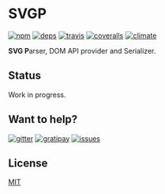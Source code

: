 # SVGP

[![npm](http://img.shields.io/npm/v/svgp.svg?style=flat-square)](https://www.npmjs.org/package/svgp)
[![deps](http://img.shields.io/david/svg/svgp.svg?style=flat-square)](https://david-dm.org/svg/svgp)
[![travis](http://img.shields.io/travis/svg/svgp.svg?style=flat-square)](https://travis-ci.org/svg/svgp)
[![coveralls](https://img.shields.io/coveralls/svg/svgp.svg?style=flat-square)](https://coveralls.io/r/svg/svgp)
[![climate](http://img.shields.io/codeclimate/github/svg/svgp.svg?style=flat-square)](https://codeclimate.com/github/svg/svgp/code)

**SVG P**arser, DOM API provider and Serializer.

## Status

Work in progress.

## Want to help?

[![gitter](http://img.shields.io/badge/gitter-join_chat-brightgreen.svg?style=flat-square)](https://gitter.im/svg/svgo)
[![gratipay](https://img.shields.io/gratipay/deepsweet.svg?style=flat-square)](https://gratipay.com/deepsweet)
[![issues](https://img.shields.io/github/issues/svg/svgp.svg?style=flat-square)](https://github.com/svg/svgp/issues)

## License

[MIT](https://github.com/svg/svgp/blob/master/LICENSE)
